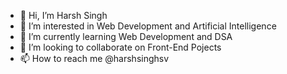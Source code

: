 - 👋 Hi, I’m Harsh Singh
- 👀 I’m interested in Web Development and Artificial Intelligence
- 🌱 I’m currently learning Web Development and DSA
- 💞️ I’m looking to collaborate on Front-End Pojects
- 📫 How to reach me @harshsinghsv


<!---
harshsinghsv/harshsinghsv is a ✨ special ✨ repository because its `README.md` (this file) appears on your GitHub profile.
You can click the Preview link to take a look at your changes.
--->
